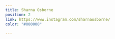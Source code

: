 ```yaml
---
title: Sharna Osborne
position: 2
link: https://www.instagram.com/sharnaosborne/
color: "#000000"

---
```


